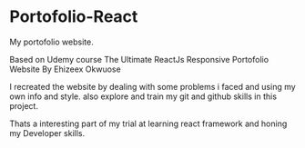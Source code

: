 # Portofolio-React

My portofolio website.

Based on Udemy course The Ultimate ReactJs Responsive Portofolio Website By Ehizeex Okwuose          

I recreated the website by dealing with some problems i faced and using my own info and style.
also explore and train my git and github skills in this project.

Thats a interesting part of my trial at learning react framework and honing my Developer skills.
